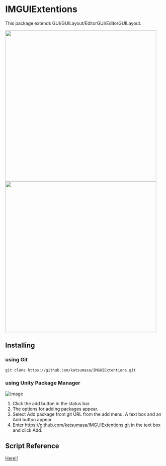 # IMGUIExtentions

This package extends GUI/GUILayout/EditorGUI/EditorGUILayout.

<img src="https://user-images.githubusercontent.com/29646672/136915672-6a080991-e69d-4654-877d-5c0e86eefee8.gif" width="480"><img src="https://user-images.githubusercontent.com/29646672/136915679-a88445a1-42b9-4862-b25a-8e82cb9c548a.gif" width="480">

## Installing 

### using Git

```
git clone https://github.com/katsumasa/IMGUIExtentions.git
```

### using Unity Package Manager

![image](https://user-images.githubusercontent.com/29646672/136918028-7236dbf2-2b47-4ea2-9390-61ea57b5e107.png)

1. Click the add  button in the status bar.
2. The options for adding packages appear.
3. Select Add package from git URL from the add menu. A text box and an Add button appear.
4. Enter https://github.com/katsumasa/IMGUIExtentions.git in the text box and click Add.



## Script Reference

[Here!!](https://github.com/katsumasa/IMGUIExtentions/wiki#script-reference)

